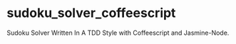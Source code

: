 sudoku_solver_coffeescript
==========================
Sudoku Solver Written In A TDD Style with Coffeescript and Jasmine-Node.
